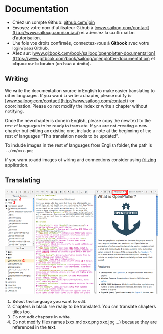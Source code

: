 # Documentation

* Créez un compte Github: [github.com/join](https://github.com/join)
* Envoyez votre nom d'utilisateur Github à [www.sailoog.com/contact](http://www.sailoog.com/contact) et attendez la confirmation d'autorisation.
* Une fois vos droits confirmés, connectez-vous à **Gitbook** avec votre login/pass Github.
* Allez sur: [www.gitbook.com/book/sailoog/openplotter-documentation](https://www.gitbook.com/book/sailoog/openplotter-documentation) et cliquez sur le bouton (en haut à droite).

## Writing

We write the documentation source in English to make easier translating to other languages. If you want to
write a chapter, please notify to [www.sailoog.com/contact](http://www.sailoog.com/contact) for coordination. Please do not modify the index or write a chapter without notifying. 

Once the new chapter is done in English, please copy the new text to the rest
of languages to be ready to translate. If you are not creating a new chapter but editing an existing one,
include a note at the beginning of the rest of languages “This translation needs to be updated”.

To include images in the rest of languages from English folder, the path is ```../en/xxx.png```

If you want to add images of wiring and connections consider using [fritzing](http://fritzing.org) application.

## Translating

![](../en/translating.png)

1. Select the language you want to edit.
2. Chapters in black are ready to be translated. You can translate chapters titles too.
3. Do not edit chapters in white.
4. Do not modify files names (xxx.md xxx.png xxx.jpg ...) because they are referenced in the text.